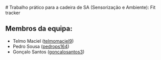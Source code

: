 #  Trabalho prático para a cadeira de  S A (Sensorização e Ambiente): Fit tracker

## Membros da equipa:

* Telmo Maciel ([telmomaciel9](https://github.com/telmomaciel9))
* Pedro Sousa ([pedrops164](https://github.com/pedrops164))
* Gonçalo Santos ([goncalosantos3](https://github.com/goncalosantos3))
